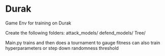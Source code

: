 # Durak
Game Env for training on Durak

Create the following folders:
attack_models/
defend_models/
Tree/

Main.py
trains and then does a tournament to gauge fitness
can also train hyperparameters or step down randomness threshold